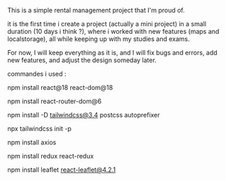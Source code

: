 This is a simple rental management project that I'm proud of.

it is the first time i create a project (actually a mini project) in a small duration (10 days i think ?), where i worked with new features (maps and localstorage), all while keeping up with my studies and exams.

For now, I will keep everything as it is, and I will fix bugs and errors, add new features, and adjust the design someday later.


commandes i used : 

npm install react@18 react-dom@18

npm install react-router-dom@6

npm install -D tailwindcss@3.4 postcss autoprefixer

npx tailwindcss init -p

npm install axios

npm install redux react-redux

npm install leaflet react-leaflet@4.2.1
